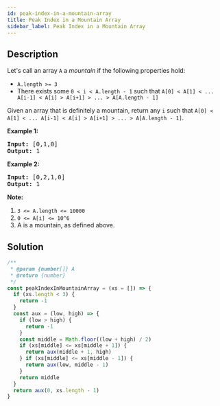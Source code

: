 ```yaml
---
id: peak-index-in-a-mountain-array
title: Peak Index in a Mountain Array
sidebar_label: Peak Index in a Mountain Array
---
```

## Description
<div class="description">
<p>Let&#39;s call an array <code>A</code> a <em>mountain</em>&nbsp;if the following properties hold:</p>

<ul>
	<li><code>A.length &gt;= 3</code></li>
	<li>There exists some <code>0 &lt; i&nbsp;&lt; A.length - 1</code> such that <code>A[0] &lt; A[1] &lt; ... A[i-1] &lt; A[i] &gt; A[i+1] &gt; ... &gt; A[A.length - 1]</code></li>
</ul>

<p>Given an array that is definitely a mountain, return any&nbsp;<code>i</code>&nbsp;such that&nbsp;<code>A[0] &lt; A[1] &lt; ... A[i-1] &lt; A[i] &gt; A[i+1] &gt; ... &gt; A[A.length - 1]</code>.</p>

<p><strong>Example 1:</strong></p>

<pre>
<strong>Input: </strong><span id="example-input-1-1">[0,1,0]</span>
<strong>Output: </strong><span id="example-output-1">1</span>
</pre>

<div>
<p><strong>Example 2:</strong></p>

<pre>
<strong>Input: </strong><span id="example-input-2-1">[0,2,1,0]</span>
<strong>Output: </strong><span id="example-output-2">1</span></pre>
</div>

<p><strong>Note:</strong></p>

<ol>
	<li><code>3 &lt;= A.length &lt;= 10000</code></li>
	<li><code><font face="monospace">0 &lt;= A[i] &lt;= 10^6</font></code></li>
	<li>A&nbsp;is a mountain, as defined above.</li>
</ol>

</div>

## Solution
```javascript
/**
 * @param {number[]} A
 * @return {number}
 */
const peakIndexInMountainArray = (xs = []) => {
  if (xs.length < 3) {
    return -1
  }
  const aux = (low, high) => {
    if (low > high) {
      return -1
    }
    const middle = Math.floor((low + high) / 2)
    if (xs[middle] <= xs[middle + 1]) {
      return aux(middle + 1, high)
    } if (xs[middle] <= xs[middle - 1]) {
      return aux(low, middle - 1)
    }
    return middle
  }
  return aux(0, xs.length - 1)
}
```